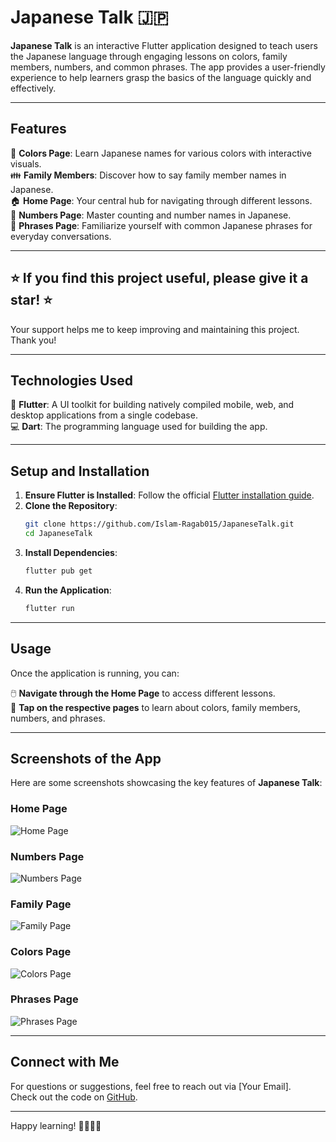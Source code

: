 # Japanese Talk 🇯🇵

**Japanese Talk** is an interactive Flutter application designed to teach users the Japanese language through engaging lessons on colors, family members, numbers, and common phrases. The app provides a user-friendly experience to help learners grasp the basics of the language quickly and effectively.

---

## Features

🎨 **Colors Page**: Learn Japanese names for various colors with interactive visuals.  
👪 **Family Members**: Discover how to say family member names in Japanese.  
🏠 **Home Page**: Your central hub for navigating through different lessons.  
🔢 **Numbers Page**: Master counting and number names in Japanese.  
💬 **Phrases Page**: Familiarize yourself with common Japanese phrases for everyday conversations.  

---

## ⭐️ If you find this project useful, please give it a star! ⭐️  
Your support helps me to keep improving and maintaining this project. Thank you!

---

## Technologies Used

🦄 **Flutter**: A UI toolkit for building natively compiled mobile, web, and desktop applications from a single codebase.  
💻 **Dart**: The programming language used for building the app.  

---

## Setup and Installation

1. **Ensure Flutter is Installed**: Follow the official [Flutter installation guide](https://docs.flutter.dev/get-started/install).  
2. **Clone the Repository**:  
    ```bash
    git clone https://github.com/Islam-Ragab015/JapaneseTalk.git
    cd JapaneseTalk
    ```  
3. **Install Dependencies**:  
    ```bash
    flutter pub get
    ```  
4. **Run the Application**:  
    ```bash
    flutter run
    ```

---

## Usage

Once the application is running, you can:  

🖱️ **Navigate through the Home Page** to access different lessons.  
📖 **Tap on the respective pages** to learn about colors, family members, numbers, and phrases.  

---

## Screenshots of the App

Here are some screenshots showcasing the key features of **Japanese Talk**:

### Home Page  
![Home Page](assets/screenshots/home.png)  

### Numbers Page  
![Numbers Page](assets/screenshots/numbers.png)  

### Family Page  
![Family Page](assets/screenshots/family.png)  

### Colors Page  
![Colors Page](assets/screenshots/colors.png)  

### Phrases Page  
![Phrases Page](assets/screenshots/phrases.png)  

---

## Connect with Me

For questions or suggestions, feel free to reach out via [Your Email].  
Check out the code on [GitHub](https://github.com/Islam-Ragab015?tab=repositories).  

---

Happy learning! 🌸🇯🇵✨
